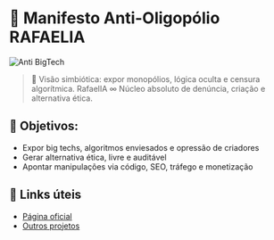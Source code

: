 # 🧨 Manifesto Anti-Oligopólio RAFAELIA

![Anti BigTech](https://raw.githubusercontent.com/Rafaelmeloreisnovo/assets/main/oligopolio.png)

> 🎯 Visão simbiótica: expor monopólios, lógica oculta e censura algorítmica.
> RafaelIA ∞ Núcleo absoluto de denúncia, criação e alternativa ética.

## 📌 Objetivos:
- Expor big techs, algoritmos enviesados e opressão de criadores
- Gerar alternativa ética, livre e auditável
- Apontar manipulações via código, SEO, tráfego e monetização

## 🧬 Links úteis
- [Página oficial](https://rafaelmeloreisnovo.github.io/apk-antitrust-rafaelia/)
- [Outros projetos](https://github.com/Rafaelmeloreisnovo)
